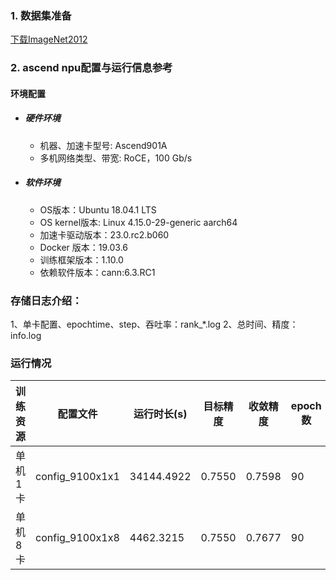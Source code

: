 ### 1. 数据集准备
[下载ImageNet2012](../../benchmarks/resnet50) 

### 2. ascend npu配置与运行信息参考
#### 环境配置
- ##### 硬件环境 
    - 机器、加速卡型号: Ascend901A
    - 多机网络类型、带宽: RoCE，100 Gb/s
- ##### 软件环境
    - OS版本：Ubuntu 18.04.1 LTS
    - OS kernel版本:  Linux 4.15.0-29-generic aarch64  
    - 加速卡驱动版本：23.0.rc2.b060
    - Docker 版本：19.03.6
    - 训练框架版本：1.10.0
    - 依赖软件版本：cann:6.3.RC1

### 存储日志介绍：
1、单卡配置、epochtime、step、吞吐率：rank_*.log
2、总时间、精度：info.log

### 运行情况
| 训练资源 | 配置文件         | 运行时长(s) | 目标精度  | 收敛精度   | epoch数 | 性能(samples/s) |
| ------- | ---------------  | ----------- | -------- | --------  | ------- | --------------- |
| 单机1卡  | config_9100x1x1 |  34144.4922  |  0.7550  |  0.7598   |   90    |                 |
| 单机8卡  | config_9100x1x8 |  4462.3215   |  0.7550  |  0.7677   |   90    |                 |
 
